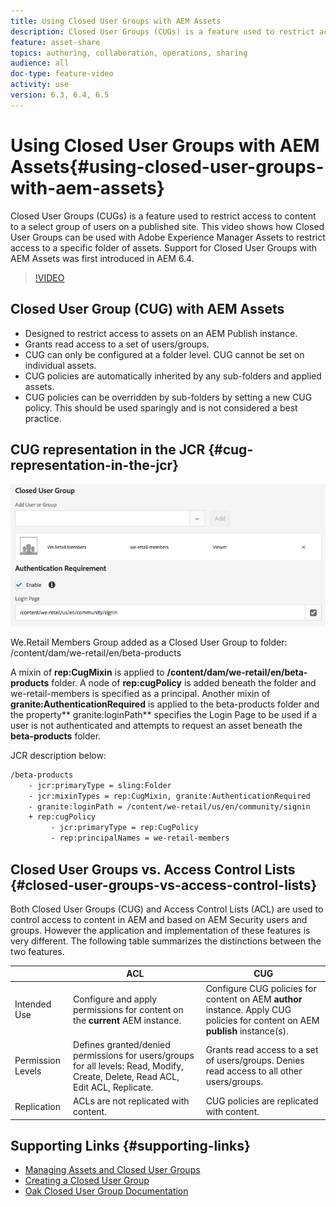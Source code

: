 ```yaml
---
title: Using Closed User Groups with AEM Assets
description: Closed User Groups (CUGs) is a feature used to restrict access to content to a select group of users on a published site. This video shows how Closed User Groups can be used with Adobe Experience Manager Assets to restrict access to a specific folder of assets. Support for Closed User Groups with AEM Assets was first introduced in AEM 6.4. 
feature: asset-share
topics: authoring, collaboration, operations, sharing
audience: all
doc-type: feature-video
activity: use
version: 6.3, 6.4, 6.5
---
```


# Using Closed User Groups with AEM Assets{#using-closed-user-groups-with-aem-assets}

Closed User Groups (CUGs) is a feature used to restrict access to content to a select group of users on a published site. This video shows how Closed User Groups can be used with Adobe Experience Manager Assets to restrict access to a specific folder of assets. Support for Closed User Groups with AEM Assets was first introduced in AEM 6.4.

>[!VIDEO](https://video.tv.adobe.com/v/22155?quality=9&learn=on)

## Closed User Group (CUG) with AEM Assets

* Designed to restrict access to assets on an AEM Publish instance.
* Grants read access to a set of users/groups.
* CUG can only be configured at a folder level. CUG cannot be set on individual assets.
* CUG policies are automatically inherited by any sub-folders and applied assets.
* CUG policies can be overridden by sub-folders by setting a new CUG policy. This should be used sparingly and is not considered a best practice.

## CUG representation in the JCR {#cug-representation-in-the-jcr}

![CUG representation in the JCR](assets/closed-user-groups/folder-properties-closed-user-groups.png)

We.Retail Members Group added as a Closed User Group to folder: /content/dam/we-retail/en/beta-products

A mixin of **rep:CugMixin** is applied to **/content/dam/we-retail/en/beta-products** folder. A node of **rep:cugPolicy** is added beneath the folder and we-retail-members is specified as a principal. Another mixin of **granite:AuthenticationRequired** is applied to the beta-products folder and the property** granite:loginPath** specifies the Login Page to be used if a user is not authenticated and attempts to request an asset beneath the **beta-products** folder.

JCR description below:

```xml
/beta-products
    - jcr:primaryType = sling:Folder
    - jcr:mixinTypes = rep:CugMixin, granite:AuthenticationRequired
    - granite:loginPath = /content/we-retail/us/en/community/signin
    + rep:cugPolicy
         - jcr:primaryType = rep:CugPolicy
         - rep:principalNames = we-retail-members

```

## Closed User Groups vs. Access Control Lists {#closed-user-groups-vs-access-control-lists}

Both Closed User Groups (CUG) and Access Control Lists (ACL) are used to control access to content in AEM and based on AEM Security users and groups. However the application and implementation of these features is very different. The following table summarizes the distinctions between the two features.

| |ACL |CUG |
|---|---|---|
| Intended Use |Configure and apply permissions for content on the **current** AEM instance. |Configure CUG policies for content on AEM **author** instance. Apply CUG policies for content on AEM **publish** instance(s). |
| Permission Levels |Defines granted/denied permissions for users/groups for all levels: Read, Modify, Create, Delete, Read ACL, Edit ACL, Replicate. |Grants read access to a set of users/groups. Denies read access to all other users/groups. |
| Replication |ACLs are not replicated with content. |CUG policies are replicated with content. |

## Supporting Links {#supporting-links}

* [Managing Assets and Closed User Groups](https://helpx.adobe.com/experience-manager/6-5/assets/using/managing-assets-touch-ui.html#ClosedUserGroup)
* [Creating a Closed User Group](https://helpx.adobe.com/experience-manager/6-5/sites/administering/using/cug.html)
* [Oak Closed User Group Documentation](https://jackrabbit.apache.org/oak/docs/security/authorization/cug.html)

